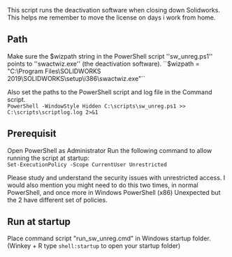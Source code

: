 This script runs the deactivation software when closing down Solidworks. This helps me remember to move the license on days i work from home.

## Path  
Make sure the $wizpath string in the PowerShell script ''sw_unreg.ps1'' points to ''swactwiz.exe'' (the deactivation software).  
      ``$wizpath = "C:\Program Files\SOLIDWORKS 2019\SOLIDWORKS\setup\i386\swactwiz.exe"``
      
Also set the paths to the PowerShell script and log file in the Command script.  
      ``PowerShell -WindowStyle Hidden C:\scripts\sw_unreg.ps1 >> C:\scripts\scriptlog.log 2>&1``

## Prerequisit  
Open PowerShell as Administrator 
Run the following command to allow running the script at startup:  
``Set-ExecutionPolicy -Scope CurrentUser Unrestricted``
  
  Please study and understand the security issues with unrestricted access. I would also mention you might need to do this two times, in normal PowerShell, and once more in Windows PowerShell (x86) Unexpected but the 2 have different set of policies.
  
## Run at startup  
Place command script "run_sw_unreg.cmd" in Windows startup folder.  
(Winkey + R type `shell:startup` to open your startup folder)
